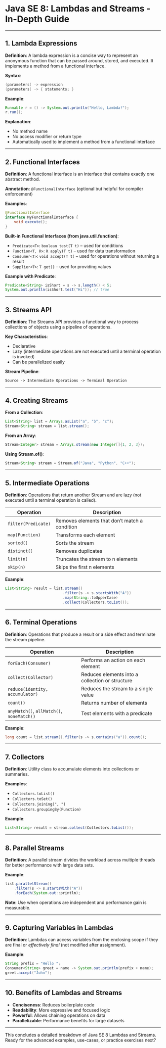 
# Java SE 8: Lambdas and Streams - In-Depth Guide

---

## 1. Lambda Expressions

**Definition**: A lambda expression is a concise way to represent an anonymous function that can be passed around, stored, and executed. It implements a method from a functional interface.

**Syntax**:

```java
(parameters) -> expression
(parameters) -> { statements; }
```

**Example**:

```java
Runnable r = () -> System.out.println("Hello, Lambda!");
r.run();
```

**Explanation**:

- No method name
- No access modifier or return type
- Automatically used to implement a method from a functional interface

---

## 2. Functional Interfaces

**Definition**: A functional interface is an interface that contains exactly one abstract method.

**Annotation**: `@FunctionalInterface` (optional but helpful for compiler enforcement)

**Examples**:

```java
@FunctionalInterface
interface MyFunctionalInterface {
    void execute();
}
```

**Built-in Functional Interfaces (from java.util.function)**:

- `Predicate<T>`: `boolean test(T t)` – used for conditions
- `Function<T, R>`: `R apply(T t)` – used for data transformation
- `Consumer<T>`: `void accept(T t)` – used for operations without returning a result
- `Supplier<T>`: `T get()` – used for providing values

**Example with Predicate**:

```java
Predicate<String> isShort = s -> s.length() < 5;
System.out.println(isShort.test("Hi")); // true
```

---

## 3. Streams API

**Definition**: The Streams API provides a functional way to process collections of objects using a pipeline of operations.

**Key Characteristics**:

- Declarative
- Lazy (intermediate operations are not executed until a terminal operation is invoked)
- Can be parallelized easily

**Stream Pipeline**:

```
Source -> Intermediate Operations -> Terminal Operation
```

---

## 4. Creating Streams

**From a Collection**:

```java
List<String> list = Arrays.asList("a", "b", "c");
Stream<String> stream = list.stream();
```

**From an Array**:

```java
Stream<Integer> stream = Arrays.stream(new Integer[]{1, 2, 3});
```

**Using Stream.of()**:

```java
Stream<String> stream = Stream.of("Java", "Python", "C++");
```

---

## 5. Intermediate Operations

**Definition**: Operations that return another Stream and are lazy (not executed until a terminal operation is called).

| Operation           | Description                                   |
| ------------------- | --------------------------------------------- |
| `filter(Predicate)` | Removes elements that don’t match a condition |
| `map(Function)`     | Transforms each element                       |
| `sorted()`          | Sorts the stream                              |
| `distinct()`        | Removes duplicates                            |
| `limit(n)`          | Truncates the stream to n elements            |
| `skip(n)`           | Skips the first n elements                    |

**Example**:

```java
List<String> result = list.stream()
                          .filter(s -> s.startsWith("A"))
                          .map(String::toUpperCase)
                          .collect(Collectors.toList());
```

---

## 6. Terminal Operations

**Definition**: Operations that produce a result or a side effect and terminate the stream pipeline.

| Operation                                 | Description                                     |
| ----------------------------------------- | ----------------------------------------------- |
| `forEach(Consumer)`                       | Performs an action on each element              |
| `collect(Collector)`                      | Reduces elements into a collection or structure |
| `reduce(identity, accumulator)`           | Reduces the stream to a single value            |
| `count()`                                 | Returns number of elements                      |
| `anyMatch()`, `allMatch()`, `noneMatch()` | Test elements with a predicate                  |

**Example**:

```java
long count = list.stream().filter(s -> s.contains("a")).count();
```

---

## 7. Collectors

**Definition**: Utility class to accumulate elements into collections or summaries.

**Examples**:

- `Collectors.toList()`
- `Collectors.toSet()`
- `Collectors.joining(", ")`
- `Collectors.groupingBy(Function)`

**Example**:

```java
List<String> result = stream.collect(Collectors.toList());
```

---

## 8. Parallel Streams

**Definition**: A parallel stream divides the workload across multiple threads for better performance with large data sets.

**Example**:

```java
list.parallelStream()
    .filter(s -> s.startsWith("A"))
    .forEach(System.out::println);
```

**Note**: Use when operations are independent and performance gain is measurable.

---

## 9. Capturing Variables in Lambdas

**Definition**: Lambdas can access variables from the enclosing scope if they are final or *effectively final* (not modified after assignment).

**Example**:

```java
String prefix = "Hello ";
Consumer<String> greet = name -> System.out.println(prefix + name);
greet.accept("John");
```

---

## 10. Benefits of Lambdas and Streams

- **Conciseness**: Reduces boilerplate code
- **Readability**: More expressive and focused logic
- **Powerful**: Allows chaining operations on data
- **Parallelizable**: Performance benefits for large datasets

---

This concludes a detailed breakdown of Java SE 8 Lambdas and Streams. Ready for the advanced examples, use-cases, or practice exercises next?
